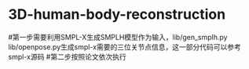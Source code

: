 # 3D-human-body-reconstruction
#第一步需要利用SMPL-X生成SMPLH模型作为输入，lib/gen_smplh.py   lib/openpose.py生成smpl-x需要的三位关节点信息，这一部分代码可以参考smpl-x源码
#第二步按照论文依次执行
